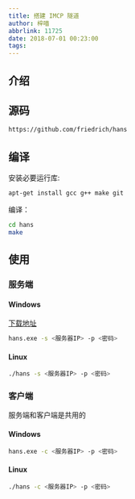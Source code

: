 ```yaml
---
title: 搭建 IMCP 隧道
author: 梓喵
abbrlink: 11725
date: 2018-07-01 00:23:00
tags:
---
```

## 介绍


## 源码
```bash
https://github.com/friedrich/hans
```
## 编译

安装必要运行库:
```bash
apt-get install gcc g++ make git
```
编译：
```bash
cd hans
make
```
## 使用
### 服务端
#### Windows
[下载地址](https://sourceforge.net/projects/hanstunnel/files/windows/hans-win32-experimental-7d6c1dc290.zip)
```bash
hans.exe -s <服务器IP> -p <密码>
```
#### Linux
```bash
./hans -s <服务器IP> -p <密码>
```
### 客户端
服务端和客户端是共用的
#### Windows
```bash
hans.exe -c <服务器IP> -p <密码>
```
#### Linux
```bash
./hans -c <服务器IP> -p <密码>
```
